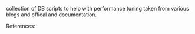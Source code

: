 collection of DB scripts to help with performance tuning taken from various blogs and offical and documentation.

References:

